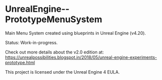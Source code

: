 # UnrealEngine--PrototypeMenuSystem
Main Menu System created using blueprints in Unreal Engine (v4.20).

Status: Work-in-progress.

Check out more details about the v2.0 edition at: https://unrealpossibilities.blogspot.in/2018/05/unreal-engine-experiments-prototype.html

This project is licensed under the Unreal Engine 4 EULA.
